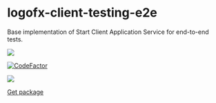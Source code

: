 # logofx-client-testing-e2e
Base implementation of Start Client Application Service for end-to-end tests.

<img src=https://ci.appveyor.com/api/projects/status/github/logofx/logofx-client-testing-e2e>

[![CodeFactor](https://www.codefactor.io/repository/github/logofx/logofx-client-testing-e2e/badge)](https://www.codefactor.io/repository/github/logofx/logofx-client-testing-e2e)

<img src=https://img.shields.io/nuget/dt/LogoFX.Client.Tests.EndToEnd>

[Get package](https://www.nuget.org/packages/LogoFX.Client.Tests.EndToEnd)

